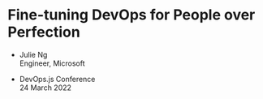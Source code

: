 # Fine-tuning DevOps for People over Perfection

- Julie Ng  
  Engineer, Microsoft

- DevOps.js Conference  
  24 March 2022

